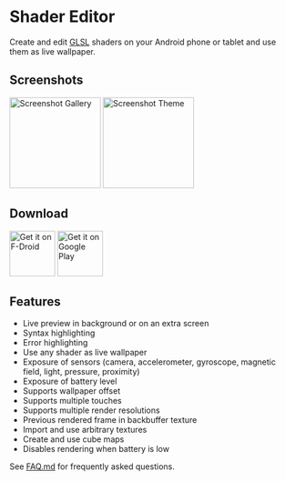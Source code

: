 # Shader Editor

Create and edit [GLSL](https://en.wikipedia.org/wiki/GLSL) shaders on
your Android phone or tablet and use them as live wallpaper.

## Screenshots

<img
	src="https://raw.githubusercontent.com/markusfisch/ShaderEditor/gh-pages/screenshot-main.png"
	alt="Screenshot Gallery" width="160"/>
<img
	src="https://raw.githubusercontent.com/markusfisch/ShaderEditor/gh-pages/screenshot-keyboard.png"
	alt="Screenshot Theme" width="160"/>

## Download

<a href="https://f-droid.org/en/packages/de.markusfisch.android.shadereditor/"><img alt="Get it on F-Droid" src="https://fdroid.gitlab.io/artwork/badge/get-it-on.png" height="80"/></a> <a href="https://play.google.com/store/apps/details?id=de.markusfisch.android.shadereditor"><img alt="Get it on Google Play" src="https://play.google.com/intl/en_us/badges/images/generic/en_badge_web_generic.png" height="80"/></a>

## Features

* Live preview in background or on an extra screen
* Syntax highlighting
* Error highlighting
* Use any shader as live wallpaper
* Exposure of sensors (camera, accelerometer, gyroscope, magnetic field,
	light, pressure, proximity)
* Exposure of battery level
* Supports wallpaper offset
* Supports multiple touches
* Supports multiple render resolutions
* Previous rendered frame in backbuffer texture
* Import and use arbitrary textures
* Create and use cube maps
* Disables rendering when battery is low

See [FAQ.md](FAQ.md) for frequently asked questions.
